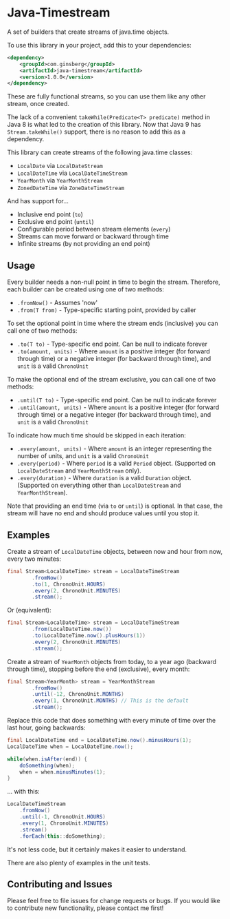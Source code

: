 # Java-Timestream
A set of builders that create streams of java.time objects. 

To use this library in your project, add this to your dependencies:

```xml
<dependency>
    <groupId>com.ginsberg</groupId>
    <artifactId>java-timestream</artifactId>
    <version>1.0.0</version>
</dependency>
```

These are fully functional streams, so you can use them like any other stream, once created. 

The lack of a convenient `takeWhile(Predicate<T> predicate)` method in Java 8 is what led to the creation
of this library. Now that Java 9 has `Stream.takeWhile()` support, there is no reason to add this as a dependency.
   
This library can create streams of the following java.time classes:

+ `LocalDate` via `LocalDateStream`
+ `LocalDateTime` via `LocalDateTimeStream`
+ `YearMonth` via `YearMonthStream`
+ `ZonedDateTime` via `ZoneDateTimeStream`

And has support for...

+ Inclusive end point (`to`)
+ Exclusive end point (`until`)
+ Configurable period between stream elements (`every`)
+ Streams can move forward or backward through time
+ Infinite streams (by not providing an end point)

## Usage

Every builder needs a non-null point in time to begin the stream. Therefore, each
builder can be created using one of two methods:

+ `.fromNow()` - Assumes 'now'
+ `.from(T from)` - Type-specific starting point, provided by caller

To set the optional point in time where the stream ends (inclusive) you can call one of two methods:

+ `.to(T to)` - Type-specific end point. Can be null to indicate forever
+ `.to(amount, units)` - Where `amount` is a positive integer (for forward through time) or a negative integer (for backward through time), and `unit` is a valid `ChronoUnit`

To make the optional end of the stream exclusive, you can call one of two methods:

+ `.until(T to)` - Type-specific end point. Can be null to indicate forever
+ `.until(amount, units)` - Where `amount` is a positive integer (for forward through time) or a negative integer (for backward through time), and `unit` is a valid `ChronoUnit`

To indicate how much time should be skipped in each iteration:

+ `.every(amount, units)` - Where `amount` is an integer representing the number of units, and `unit` is a valid `ChronoUnit`
+ `.every(period)` - Where `period` is a valid `Period` object. (Supported on `LocalDateStream` and `YearMonthStream` only).
+ `.every(duration)` - Where `duration` is a valid `Duration` object. (Supported on everything other than `LocalDateStream` and `YearMonthStream`).


Note that providing an end time (via `to` or `until`) is optional. In that case, the stream will
have no end and should produce values until you stop it.

## Examples

Create a stream of `LocalDateTime` objects, between now and hour from now, every two minutes:

```java
final Stream<LocalDateTime> stream = LocalDateTimeStream
        .fromNow()
        .to(1, ChronoUnit.HOURS)
        .every(2, ChronoUnit.MINUTES)
        .stream();
```

Or (equivalent):

```java
final Stream<LocalDateTime> stream = LocalDateTimeStream
        .from(LocalDateTime.now())
        .to(LocalDateTime.now().plusHours(1))
        .every(2, ChronoUnit.MINUTES)
        .stream();
```

Create a stream of `YearMonth` objects from today, to a year ago (backward through time), stopping before the end (exclusive),
every month:

```java
final Stream<YearMonth> stream = YearMonthStream
        .fromNow()
        .until(-12, ChronoUnit.MONTHS)
        .every(1, ChronoUnit.MONTHS) // This is the default
        .stream();
```

Replace this code that does something with every minute of time over the last hour, going backwards:

```java
final LocalDateTime end = LocalDateTime.now().minusHours(1);
LocalDateTime when = LocalDateTime.now();

while(when.isAfter(end)) {
    doSomething(when);
    when = when.minusMinutes(1);
}
```

... with this:

```java
LocalDateTimeStream
    .fromNow()
    .until(-1, ChronoUnit.HOURS)
    .every(1, ChronoUnit.MINUTES)
    .stream()
    .forEach(this::doSomething);
```

It's not less code, but it certainly makes it easier to understand.

There are also plenty of examples in the unit tests.

## Contributing and Issues

Please feel free to file issues for change requests or bugs. If you would like to contribute new functionality, please contact me first!
